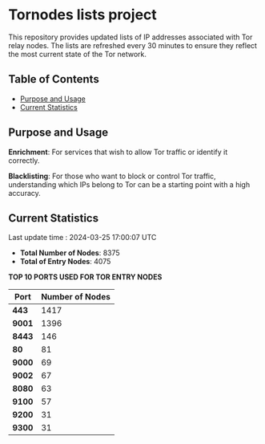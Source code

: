 # Tornodes lists project

This repository provides updated lists of IP addresses associated with Tor relay nodes. The lists are refreshed every 30 minutes to ensure they reflect the most current state of the Tor network.

## Table of Contents

- [Purpose and Usage](#purpose-and-usage)
- [Current Statistics](#current-statistics)


## Purpose and Usage

**Enrichment**: For services that wish to allow Tor traffic or identify it correctly.

**Blacklisting**: For those who want to block or control Tor traffic, understanding which IPs belong to Tor can be a starting point with a high accuracy.

## Current Statistics

Last update time : 2024-03-25 17:00:07 UTC

- **Total Number of Nodes**: 8375
- **Total of Entry Nodes**: 4075

**TOP 10 PORTS USED FOR TOR ENTRY NODES**

| **Port** | **Number of Nodes** |
|------|-----------------|
| **443**   | 1417  |
| **9001**   | 1396  |
| **8443**   | 146  |
| **80**   | 81  |
| **9000**   | 69  |
| **9002**   | 67  |
| **8080**   | 63  |
| **9100**   | 57  |
| **9200**   | 31  |
| **9300**   | 31  |


